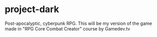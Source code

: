# project-dark
Post-apocalyptic, cyberpunk RPG. This will be my version of the game made in "RPG Core Combat Creator" course by Gamedev.tv
